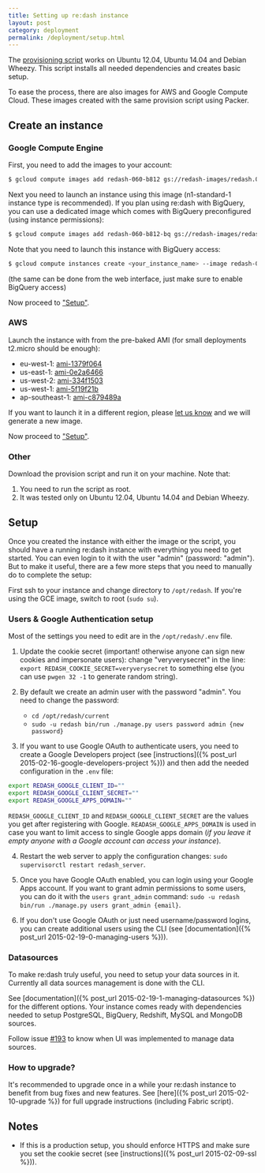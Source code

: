 ```yaml
---
title: Setting up re:dash instance
layout: post
category: deployment
permalink: /deployment/setup.html
---
```


The [provisioning script](https://github.com/EverythingMe/redash/blob/master/setup/bootstrap.sh) works on Ubuntu 12.04, Ubuntu 14.04 and Debian Wheezy. This script installs all needed dependencies and creates basic setup.

To ease the process, there are also images for AWS and Google Compute Cloud. These images created with the same provision script using Packer.

## Create an instance

### Google Compute Engine

First, you need to add the images to your account:

```bash
$ gcloud compute images add redash-060-b812 gs://redash-images/redash.0.6.0.b812.tar.gz
```

Next you need to launch an instance using this image (n1-standard-1 instance type is recommended). If you plan using re:dash with BigQuery, you can use a dedicated image which comes with BigQuery preconfigured (using instance permissions):

```bash
$ gcloud compute images add redash-060-b812-bq gs://redash-images/redash.0.6.0.b812-bq.tar.gz
```

Note that you need to launch this instance with BigQuery access:

```bash
$ gcloud compute instances create <your_instance_name> --image redash-060-b812-bq --scopes storage-ro bigquery
```

(the same can be done from the web interface, just make sure to enable BigQuery access)

Now proceed to ["Setup"](#setup).

### AWS

Launch the instance with from the pre-baked AMI (for small deployments t2.micro should be enough):

* eu-west-1: [ami-1379f064](https://console.aws.amazon.com/ec2/home?region=eu-west-1#LaunchInstanceWizard:ami=ami-1379f064  )  
* us-east-1: [ami-0e2a6466](https://console.aws.amazon.com/ec2/home?region=us-east-1#LaunchInstanceWizard:ami=ami-0e2a6466)  
* us-west-2: [ami-334f1503](https://console.aws.amazon.com/ec2/home?region=us-west-2#LaunchInstanceWizard:ami=ami-334f1503)  
* us-west-1: [ami-5f19f21b](https://console.aws.amazon.com/ec2/home?region=us-west-1#LaunchInstanceWizard:ami=ami-5f19f21b)  
* ap-southeast-1: [ami-c879489a](https://console.aws.amazon.com/ec2/home?region=ap-southeast-1#LaunchInstanceWizard:ami=ami-c879489a)


If you want to launch it in a different region, please [let us know](/contact.html) and we will generate a new image.

Now proceed to ["Setup"](#setup).

### Other

Download the provision script and run it on your machine. Note that:

1. You need to run the script as root.
2. It was tested only on Ubuntu 12.04, Ubuntu 14.04 and Debian Wheezy.

## <a name="setup">Setup</a>

Once you created the instance with either the image or the script, you should have a running
re:dash instance with everything you need to get started. You can even login to it with the user "admin" (password: "admin"). But to make it useful, there are a few more steps that you need to manually do to complete the setup:

First ssh to your instance and change directory to `/opt/redash`. If you're using the GCE image, switch to root (`sudo su`).

### Users & Google Authentication setup

Most of the settings you need to edit are in the `/opt/redash/.env` file.

1. Update the cookie secret (important! otherwise anyone can sign new cookies and impersonate users): change "veryverysecret" in the line: `export REDASH_COOKIE_SECRET=veryverysecret` to something else (you can use `pwgen 32 -1` to generate random string).

2. By default we create an admin user with the password "admin". You need to change the password:
    * `cd /opt/redash/current`
    * `sudo -u redash bin/run ./manage.py users password admin {new password}`

3. If you want to use Google OAuth to authenticate users, you need to create a Google Developers project (see [instructions]({% post_url 2015-02-16-google-developers-project %})) and then add the needed configuration in the `.env` file:

  ```bash
  export REDASH_GOOGLE_CLIENT_ID=""
  export REDASH_GOOGLE_CLIENT_SECRET=""
  export REDASH_GOOGLE_APPS_DOMAIN=""
  ```

  `REDASH_GOOGLE_CLIENT_ID` and `REDASH_GOOGLE_CLIENT_SECRET` are the values you get after registering with Google. `READASH_GOOGLE_APPS_DOMAIN` is used in case you want to limit access to single Google apps domain (_if you leave it empty anyone with a Google account can access your instance_).

4. Restart the web server to apply the configuration changes: `sudo supervisorctl restart redash_server`.

4. Once you have Google OAuth enabled, you can login using your Google Apps account. If you want to grant admin permissions to some users, you can do it with the `users grant_admin` command: `sudo -u redash bin/run ./manage.py users grant_admin {email}`.

5. If you don't use Google OAuth or just need username/password logins, you can create additional users using the CLI (see [documentation]({% post_url 2015-02-19-0-managing-users %})).

### Datasources

To make re:dash truly useful, you need to setup your data sources in it. Currently all data sources management is done with the CLI.

See [documentation]({% post_url 2015-02-19-1-managing-datasources %}) for the different options. Your instance comes ready with dependencies needed to setup PostgreSQL, BigQuery, Redshift, MySQL and MongoDB sources.

Follow issue [#193](https://github.com/EverythingMe/redash/issues/193) to know when UI was implemented to manage data sources.

### How to upgrade?

It's recommended to upgrade once in a while your re:dash instance to benefit from bug fixes and new features. See [here]({% post_url 2015-02-10-upgrade %}) for full upgrade instructions (including Fabric script).

## Notes

* If this is a production setup, you should enforce HTTPS and make sure you set the cookie secret (see [instructions]({% post_url 2015-02-09-ssl %})).
